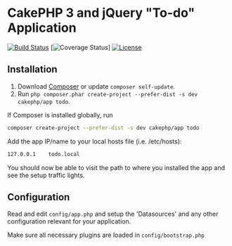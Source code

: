 # CakePHP 3 and jQuery "To-do" Application

[![Build Status](https://api.travis-ci.org/cakephp/app.png)](https://travis-ci.org/cakephp/app)
[![Coverage Status](https://coveralls.io/repos/teknoid/todo/badge.png)]
[![License](https://poser.pugx.org/cakephp/app/license.svg)](https://packagist.org/packages/cakephp/app)

## Installation

1. Download [Composer](http://getcomposer.org/doc/00-intro.md) or update `composer self-update`.
2. Run `php composer.phar create-project --prefer-dist -s dev cakephp/app todo`.

If Composer is installed globally, run
```bash
composer create-project --prefer-dist -s dev cakephp/app todo
```

Add the app IP/name to your local hosts file (i.e. /etc/hosts):
```bash
127.0.0.1    todo.local
```

You should now be able to visit the path to where you installed the app and see
the setup traffic lights.

## Configuration

Read and edit `config/app.php` and setup the 'Datasources' and any other
configuration relevant for your application.

Make sure all necessary plugins are loaded in `config/bootstrap.php`
